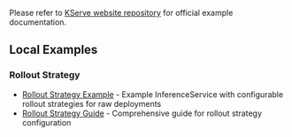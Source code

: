 Please refer to [KServe website repository](https://github.com/kserve/website/tree/main/docs/modelserving) for official example documentation.

## Local Examples

### Rollout Strategy
- [Rollout Strategy Example](./rollout-strategy-example.yaml) - Example InferenceService with configurable rollout strategies for raw deployments
- [Rollout Strategy Guide](../ROLLOUT_STRATEGY_GUIDE.md) - Comprehensive guide for rollout strategy configuration
